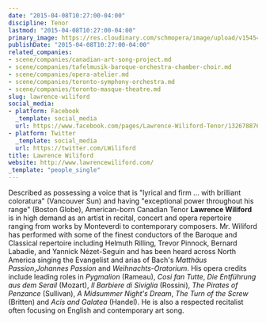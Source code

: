 ```yaml
---
date: "2015-04-08T10:27:00-04:00"
discipline: Tenor
lastmod: "2015-04-08T10:27:00-04:00"
primary_image: https://res.cloudinary.com/schmopera/image/upload/v1545409169/media/webhook-uploads/1428503115501/Lawrence.jpg.jpg
publishDate: "2015-04-08T10:27:00-04:00"
related_companies:
- scene/companies/canadian-art-song-project.md
- scene/companies/tafelmusik-baroque-orchestra-chamber-choir.md
- scene/companies/opera-atelier.md
- scene/companies/toronto-symphony-orchestra.md
- scene/companies/toronto-masque-theatre.md
slug: lawrence-wiliford
social_media:
- platform: Facebook
  _template: social_media
  url: https://www.facebook.com/pages/Lawrence-Wiliford-Tenor/132678876777733
- platform: Twitter
  _template: social_media
  url: https://twitter.com/LWiliford
title: Lawrence Wiliford
website: http://www.lawrencewiliford.com/
_template: "people_single"
---
```


<p>
	Described as possessing a voice that is "lyrical and firm ... with brilliant coloratura" (Vancouver Sun) and having "exceptional power throughout his range" (Boston Globe), American-born Canadian Tenor <strong>Lawrence Wiliford </strong>is in high demand as an artist in recital, concert and opera repertoire ranging from works by Monteverdi to contemporary composers. Mr. Wiliford has performed with some of the finest conductors of the Baroque and Classical repertoire including Helmuth Rilling, Trevor Pinnock, Bernard Labadie, and Yannick Nézet-Seguin and has been heard across North America singing the Evangelist and arias of Bach's <em>Matthäus Passion</em>,<em>Johannes Passion</em> and <em>Weihnachts-Oratorium</em>. His opera credits include leading roles in <em>Pygmalion </em>(Rameau), <em>Cosi fan Tutte</em>, <em>Die Entführung aus dem Serail </em>(Mozart), <em>Il Barbiere di Siviglia</em> (Rossini), <em>The Pirates of Penzance</em> (Sullivan), <em>A Midsummer Night's Dream</em>, <em>The Turn of the Screw </em>(Britten) and <em>Acis and Galatea</em> (Handel). He is also a respected recitalist often focusing on English and contemporary art song.
</p>
